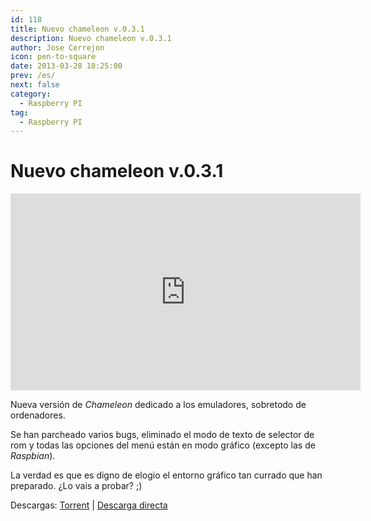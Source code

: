 ```yaml
---
id: 118
title: Nuevo chameleon v.0.3.1
description: Nuevo chameleon v.0.3.1
author: Jose Cerrejon
icon: pen-to-square
date: 2013-03-28 18:25:00
prev: /es/
next: false
category:
  - Raspberry PI
tag:
  - Raspberry PI
---
```


# Nuevo chameleon v.0.3.1

<iframe width="560" height="315" src="http://www.youtube.com/embed/1zWJDMxCT1I" frameborder="0" allowfullscreen></iframe>

Nueva versión de *Chameleon* dedicado a los emuladores, sobretodo de ordenadores.

Se han parcheado varios bugs, eliminado el modo de texto de selector de rom y todas las opciones del menú están en modo gráfico (excepto las de *Raspbian*).

La verdad es que es digno de elogio el entorno gráfico tan currado que han preparado. ¿Lo vais a probar? ;)

Descargas: [Torrent](http://chameleon.enging.com/?q=download) | [Descarga directa](http://chameleon.enging.com/chameleon.v031.img.bz2)